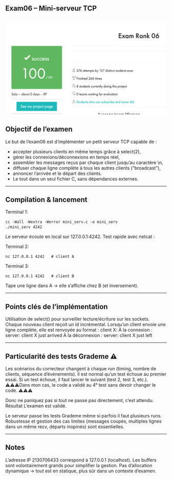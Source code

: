 ##                 Exam06 – Mini-serveur TCP

![Exam06 Aperçu](./exam-06.png)
---

## Objectif de l’examen

Le but de l’exam06 est d’implémenter un petit serveur TCP capable de :
- accepter plusieurs clients en même temps grâce à select(2),
- gérer les connexions/déconnexions en temps réel,
- assembler les messages reçus par chaque client jusqu’au caractère \n,
- diffuser chaque ligne complète à tous les autres clients (“broadcast”),
- annoncer l’arrivée et le départ des clients.
- Le tout dans un seul fichier C, sans dépendances externes.

---
## Compilation & lancement

Terminal 1:
```
cc -Wall -Wextra -Werror mini_serv.c -o mini_serv
./mini_serv 4242
```
Le serveur écoute en local sur 127.0.0.1:4242.
Test rapide avec netcat :

Terminal 2:
```
nc 127.0.0.1 4242   # client A
```
Terminal 3:
```
nc 127.0.0.1 4242   # client B
```
Tape une ligne dans A → elle s’affiche chez B (et inversement).

---
## Points clés de l’implémentation
Utilisation de select() pour surveiller lecture/écriture sur les sockets.
Chaque nouveau client reçoit un id incrémental.
Lorsqu’un client envoie une ligne complète, elle est renvoyée au format :
client X: <message>
À la connexion :
server: client X just arrived
À la déconnexion :
server: client X just left

---
## Particularité des tests Grademe ⚠️
Les scénarios du correcteur changent à chaque run (timing, nombre de clients, séquence d’événements).
Il est normal qu’un test échoue au premier essai.
Si un test échoue, il faut lancer le suivant (test 2, test 3, etc.).
⚠️⚠️⚠️Dans mon cas, le code a validé au 4ᵉ test sans devoir changer le code. ⚠️⚠️⚠️

Donc ne paniquez pas si tout ne passe pas directement, c’est attendu.
Résultat
L’examen est validé.

Le serveur passe les tests Grademe même si parfois il faut plusieurs runs.
Robustesse et gestion des cas limites (messages coupés, multiples lignes dans un même recv, départs inopinés) sont essentielles.

---
## Notes
L’adresse IP 2130706433 correspond à 127.0.0.1 (localhost).
Les buffers sont volontairement grands pour simplifier la gestion.
Pas d’allocation dynamique → tout est en statique, plus sûr dans un contexte d’examen.
